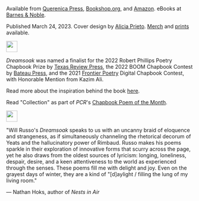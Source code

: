 Available from [Querenica Press](https://www.querenciapress.com/dreamsoak-by-will-russo), [Bookshop.org](https://bookshop.org/p/books/dreamsoak-will-russo/19726617), and [Amazon](https://www.amazon.com/Dreamsoak-Will-Russo/dp/1959118080). eBooks at [Barnes & Noble](https://www.barnesandnoble.com/w/dreamsoak-will-russo/1143054224?ean=9798869341723).

Published March 24, 2023. Cover design by [Alicia Prieto](https://www.aliciaprieto.com/). [Merch](https://www.querenciapress.com/shop/author-merch) and [prints](https://www.inprnt.com/gallery/quikimora/dreamsoak-cover/) available.

<img src="/images/wavy-dash.png" width="30" alt="" />

_D﻿reamsoak_ was named a finalist for the 2022 Robert Phillips Poetry Chapbook Prize by [Texas Review Press](https://texasreviewpress.wordpress.com/2022/06/22/2022-robert-phillips-chapbook-prize-winner/), the 2022 BOOM Chapbook Contest by [Bateau Press](https://www.instagram.com/p/CXIv6lCLtMZ/), and the 2021 [Frontier Poetry](https://www.frontierpoetry.com/2021/08/19/2021-chapbook-contest-winner-finalists/) Digital Chapbook Contest, with Honorable Mention from Kazim Ali.

Read more about the inspiration behind the book [here](https://www.querenciapress.com/blog?offset=1684115650469).

R﻿ead "Collection" as part of _PCR_'s [Chapbook Poem of the Month](https://phillychapbookreview.org/chapbook-poem-collection-by-will-russo/).

<img src="/images/wavy-dash.png" width="30" alt="" />

"Will Russo's _Dreamsoak_ speaks to us with an uncanny braid of eloquence and strangeness, as if simultaneously channeling the rhetorical decorum of Yeats and the hallucinatory power of Rimbaud. ﻿Russo makes his poems sparkle in their exploration of innovative forms that scurry across the page, yet he also draws from the oldest sources of lyricism: longing, loneliness, despair, desire, and a keen attentiveness to the world as experienced through the senses. These poems fill me with delight and joy. Even on the grayest days of winter, they are a kind of "\[d]aylight / filling the lung of my living room."

— Nathan Hoks, author of _Nests in Air_

